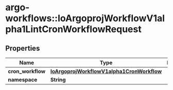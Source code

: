 # argo-workflows::IoArgoprojWorkflowV1alpha1LintCronWorkflowRequest

## Properties
Name | Type | Description | Notes
------------ | ------------- | ------------- | -------------
**cron_workflow** | [**IoArgoprojWorkflowV1alpha1CronWorkflow**](IoArgoprojWorkflowV1alpha1CronWorkflow.md) |  | [optional] 
**namespace** | **String** |  | [optional] 


